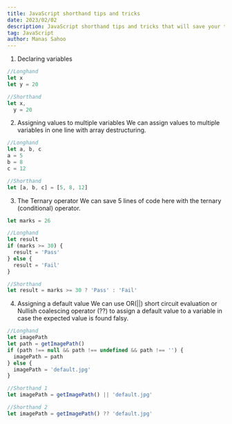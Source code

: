 ```yaml
---
title: JavaScript shorthand tips and tricks
date: 2023/02/02
description: JavaScript shorthand tips and tricks that will save your time
tag: JavaScript
author: Manas Sahoo
---
```


1. Declaring variables

```javascript
//Longhand
let x
let y = 20

//Shorthand
let x,
  y = 20
```

2. Assigning values to multiple variables
   We can assign values to multiple variables in one line with array destructuring.

```javascript
//Longhand
let a, b, c
a = 5
b = 8
c = 12

//Shorthand
let [a, b, c] = [5, 8, 12]
```

3. The Ternary operator
   We can save 5 lines of code here with the ternary (conditional) operator.

```javascript
let marks = 26

//Longhand
let result
if (marks >= 30) {
  result = 'Pass'
} else {
  result = 'Fail'
}

//Shorthand
let result = marks >= 30 ? 'Pass' : 'Fail'
```

4. Assigning a default value
   We can use OR(||) short circuit evaluation or Nullish coalescing operator (??) to assign a default value to a variable in case the expected value is found falsy.

```javascript
//Longhand
let imagePath
let path = getImagePath()
if (path !== null && path !== undefined && path !== '') {
  imagePath = path
} else {
  imagePath = 'default.jpg'
}

//Shorthand 1
let imagePath = getImagePath() || 'default.jpg'

//Shorthand 2
let imagePath = getImagePath() ?? 'default.jpg'
```
